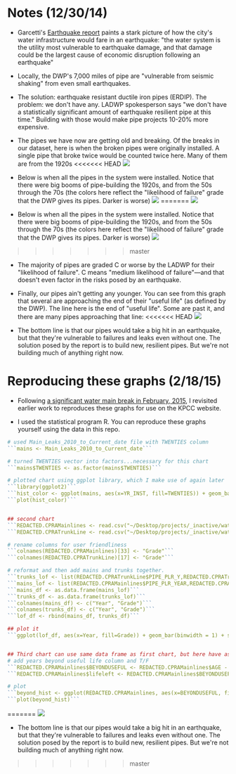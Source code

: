 Notes (12/30/14)
================

* Garcetti's [Earthquake report](http://projects.scpr.org/documents/?doc=1376566-dec-8-2014-garcetti-earthquake-report) paints a stark picture of how the city's water infrastructure would fare in an earthquake: "the water system is the utility most vulnerable to earthquake damage, and that damage could be the largest cause of economic disruption following an earthquake"

* Locally, the DWP's 7,000 miles of pipe are "vulnerable from seismic shaking" from even small earthquakes.

* The solution: earthquake resistant ductile iron pipes (ERDIP). The problem: we don't have any. LADWP spokesperson says "we don't have a statistically significant amount of earthquake resilient pipe at this time." Building with those would make pipe projects 10-20% more expensive.

* The pipes we have now are getting old and breaking. Of the breaks in our dataset, here is when the broken pipes were originally installed. A single pipe that broke twice would be counted twice here. Many of them are from the 1920s
<<<<<<< HEAD
![](https://github.com/SCPR/kpcc-data-team/blob/aaron-dev/data/ladwp-water-mains-and-leaks/findings/ladwp_leaks_notes_12_30_14/images/year_installed_for_mains_with_leaks.png)

* Below is when all the pipes in the system were installed. Notice that there were big booms of pipe-building the 1920s, and from the 50s through the 70s (the colors here reflect the "likelihood of failure" grade that the DWP gives its pipes. Darker is worse)
![](https://github.com/SCPR/kpcc-data-team/blob/aaron-dev/data/ladwp-water-mains-and-leaks/findings/ladwp_leaks_notes_12_30_14/images/year_installed_by_likelihood_of_failure.png)
=======
![](https://raw.githubusercontent.com/SCPR/kpcc-data-team/master/data/ladwp-water-mains-and-leaks/findings/notes_12_30_14/images/year_installed_for_mains_with_leaks.png)

* Below is when all the pipes in the system were installed. Notice that there were big booms of pipe-building the 1920s, and from the 50s through the 70s (the colors here reflect the "likelihood of failure" grade that the DWP gives its pipes. Darker is worse)
![](https://raw.githubusercontent.com/SCPR/kpcc-data-team/master/data/ladwp-water-mains-and-leaks/findings/notes_12_30_14/images/year_installed_by_likelihood_of_failure.png)
>>>>>>> master

* The majority of pipes are graded C or worse by the LADWP for their "likelihood of failure". C means "medium likelihood of failure"—and that doesn't even factor in the risks posed by an earthquake.

* Finally, our pipes ain't getting any younger. You can see from this graph that several are approaching the end of their "useful life" (as defined by the DWP). The line here is the end of "useful life". Some are past it, and there are many pipes approaching that line:
<<<<<<< HEAD
![](https://github.com/SCPR/kpcc-data-team/blob/aaron-dev/data/ladwp-water-mains-and-leaks/findings/ladwp_leaks_notes_12_30_14/images/remaining_years_of_useful_life.png)

* The bottom line is that our pipes would take a big hit in an earthquake, but that they're vulnerable to failures and leaks even without one. The solution posed by the report is to build new, resilient pipes. But we're not building much of anything right now.

Reproducing these graphs (2/18/15)
================
* Following [a significant water main break in February, 2015](http://www.scpr.org/news/2015/02/18/49905/water-main-break-submerges-vehicles-in-hollywood/), I revisited earlier work to reproduces these graphs for use on the KPCC website. 

* I used the statistical program R. You can reproduce these graphs yourself using the data in this repo.

```R
# used Main_Leaks_2010_to_Current_date file with TWENTIES column
```mains <- Main_Leaks_2010_to_Current_date```

# turned TWENTIES vector into factors...necessary for this chart
```mains$TWENTIES <- as.factor(mains$TWENTIES)```

# plotted chart using ggplot library, which I make use of again later
```library(ggplot2)```
```hist_color <- ggplot(mains, aes(x=YR_INST, fill=TWENTIES)) + geom_bar(binwidth = 1) + xlim(1880,2015)  + scale_fill_manual(values = c("0" = "#5ABBDC", "1" = "#2788A9")) + ggtitle("When L.A.'s broken pipes were installed") + ylab("Number of leaks") + xlab("Year pipe was installed (1920s are in dark blue)") + theme(legend.position = "none")```
```plot(hist_color)```


## second chart
```REDACTED.CPRAMainlines <- read.csv("~/Desktop/projects/_inactive/watermain/data/LADWP_pipes/all_mains_trunks/REDACTED CPRAMainlines.csv")```
```REDACTED.CPRATrunkLine <- read.csv("~/Desktop/projects/_inactive/watermain/data/LADWP_pipes/all_mains_trunks/REDACTED CPRATrunkLine.csv")```

# rename columns for user friendliness
```colnames(REDACTED.CPRAMainlines)[33] <- "Grade"```
```colnames(REDACTED.CPRATrunkLine)[17] <- "Grade"```

# reformat and then add mains and trunks together.
```trunks_lof <- list(REDACTED.CPRATrunkLine$PIPE_PLR_Y,REDACTED.CPRATrunkLine$Grade)```
```mains_lof <- list(REDACTED.CPRAMainlines$PIPE_PLR_YEAR,REDACTED.CPRAMainlines$Grade)```
```mains_df <- as.data.frame(mains_lof)```
```trunks_df <- as.data.frame(trunks_lof)```
```colnames(mains_df) <- c("Year", "Grade")```
```colnames(trunks_df) <- c("Year", "Grade")```
```lof_df <- rbind(mains_df, trunks_df)```

## plot it
```ggplot(lof_df, aes(x=Year, fill=Grade)) + geom_bar(binwidth = 1) + scale_fill_manual(values = c("A" = "#ADDDED", "B" = "#6FC4E0", "C" = "#31aad3", "D" = "#227794", "F" = "#144454")) + xlim(1880,2015) + ggtitle("Grading the likelihood of failure of LADWP's pipes") + ylab("Number of pipes") + xlab("Year pipes were installed")```


## Third chart can use same data frame as first chart, but here have as different name for clarity
# add years beyond useful life column and T/F
```REDACTED.CPRAMainlines$BEYONDUSEFUL <- REDACTED.CPRAMainlines$AGE - REDACTED.CPRAMainlines$UL```
```REDACTED.CPRAMainlines$lifeleft <- REDACTED.CPRAMainlines$BEYONDUSEFUL <= 0```

# plot
```beyond_hist <- ggplot(REDACTED.CPRAMainlines, aes(x=BEYONDUSEFUL, fill=lifeleft)) + geom_bar(binwidth = 1) + xlim(-125,100) + scale_fill_manual(values = c("TRUE" = "#6FC4E0", "FALSE" = "#227794")) + ggtitle("How close are LADWP's pipes to the end of their 'useful life'?") + ylab("Number of pipes") + xlab("Years beyond useful life. Below 0 (light blue) indicates more years of useful life remain") + theme(legend.position = "none")```
```plot(beyond_hist)```
```
=======
![](https://raw.githubusercontent.com/SCPR/kpcc-data-team/master/data/ladwp-water-mains-and-leaks/findings/notes_12_30_14/images/remaining_years_of_useful_life.png)

* The bottom line is that our pipes would take a big hit in an earthquake, but that they're vulnerable to failures and leaks even without one. The solution posed by the report is to build new, resilient pipes. But we're not building much of anything right now.
>>>>>>> master
